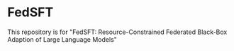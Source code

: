 # FedSFT
This repository is for "FedSFT: Resource-Constrained Federated Black-Box Adaption of Large Language Models"
